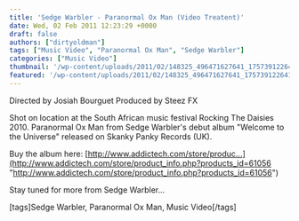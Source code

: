 ```yaml
---
title: 'Sedge Warbler - Paranormal Ox Man (Video Treatent)'
date: Wed, 02 Feb 2011 12:23:29 +0000
draft: false
authors: ["dirtyoldman"]
tags: ["Music Video", "Paranormal Ox Man", "Sedge Warbler"]
categories: ["Music Video"]
thumbnail: '/wp-content/uploads/2011/02/148325_496471627641_175739122641_7388118_2464915_n-150x150.jpg'
featured: '/wp-content/uploads/2011/02/148325_496471627641_175739122641_7388118_2464915_n-304x190.jpg'
---
```


Directed by Josiah Bourguet Produced by Steez FX[](/2011/02/02/sedge-warbler-paranormal-ox-man-video-treatent/148325_496471627641_175739122641_7388118_2464915_n/)

Shot on location at the South African music festival Rocking The Daisies 2010. Paranormal Ox Man from Sedge Warbler's debut album "Welcome to the Universe" released on Skanky Panky Records (UK).

Buy the album here: [http://www.addictech.com/store/produc...](http://www.addictech.com/store/product_info.php?products_id=61056 "http://www.addictech.com/store/product_info.php?products_id=61056")

Stay tuned for more from Sedge Warbler...

\[tags\]Sedge Warbler, Paranormal Ox Man, Music Video\[/tags\]